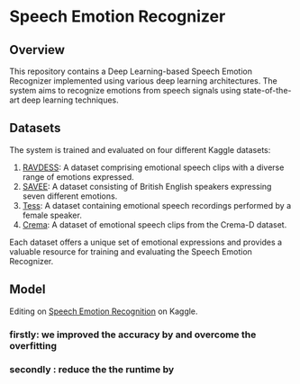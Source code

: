 # Speech Emotion Recognizer 

## Overview
This repository contains a Deep Learning-based Speech Emotion Recognizer implemented using various deep learning architectures. The system aims to recognize emotions from speech signals using state-of-the-art deep learning techniques.

## Datasets
The system is trained and evaluated on four different Kaggle datasets:

1. [RAVDESS](https://www.kaggle.com/datasets/uwrfkaggler/ravdess-emotional-speech-audio/code?datasetId=107620&sortBy=voteCount): A dataset comprising emotional speech clips with a diverse range of emotions expressed.
2. [SAVEE](https://www.kaggle.com/datasets/ejlok1/surrey-audiovisual-expressed-emotion-savee): A dataset consisting of British English speakers expressing seven different emotions.
3. [Tess](https://www.kaggle.com/datasets/ejlok1/toronto-emotional-speech-set-tess): A dataset containing emotional speech recordings performed by a female speaker.
4. [Crema](https://www.kaggle.com/code/bhavikjain/audio-emotions): A dataset of emotional speech clips from the Crema-D dataset.

Each dataset offers a unique set of emotional expressions and provides a valuable resource for training and evaluating the Speech Emotion Recognizer.

## Model 
Editing on [Speech Emotion Recognition](https://www.kaggle.com/code/shivamburnwal/speech-emotion-recognition) on Kaggle.
### firstly: we improved the accuracy by and overcome the overfitting 
### secondly : reduce the the runtime by 


